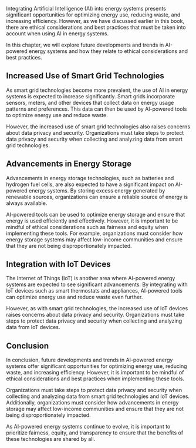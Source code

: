 
Integrating Artificial Intelligence (AI) into energy systems presents significant opportunities for optimizing energy use, reducing waste, and increasing efficiency. However, as we have discussed earlier in this book, there are ethical considerations and best practices that must be taken into account when using AI in energy systems.

In this chapter, we will explore future developments and trends in AI-powered energy systems and how they relate to ethical considerations and best practices.

Increased Use of Smart Grid Technologies
----------------------------------------

As smart grid technologies become more prevalent, the use of AI in energy systems is expected to increase significantly. Smart grids incorporate sensors, meters, and other devices that collect data on energy usage patterns and preferences. This data can then be used by AI-powered tools to optimize energy use and reduce waste.

However, the increased use of smart grid technologies also raises concerns about data privacy and security. Organizations must take steps to protect data privacy and security when collecting and analyzing data from smart grid technologies.

Advancements in Energy Storage
------------------------------

Advancements in energy storage technologies, such as batteries and hydrogen fuel cells, are also expected to have a significant impact on AI-powered energy systems. By storing excess energy generated by renewable sources, organizations can ensure a reliable source of energy is always available.

AI-powered tools can be used to optimize energy storage and ensure that energy is used efficiently and effectively. However, it is important to be mindful of ethical considerations such as fairness and equity when implementing these tools. For example, organizations must consider how energy storage systems may affect low-income communities and ensure that they are not being disproportionately impacted.

Integration with IoT Devices
----------------------------

The Internet of Things (IoT) is another area where AI-powered energy systems are expected to see significant advancements. By integrating with IoT devices such as smart thermostats and appliances, AI-powered tools can optimize energy use and reduce waste even further.

However, as with smart grid technologies, the increased use of IoT devices raises concerns about data privacy and security. Organizations must take steps to protect data privacy and security when collecting and analyzing data from IoT devices.

Conclusion
----------

In conclusion, future developments and trends in AI-powered energy systems offer significant opportunities for optimizing energy use, reducing waste, and increasing efficiency. However, it is important to be mindful of ethical considerations and best practices when implementing these tools.

Organizations must take steps to protect data privacy and security when collecting and analyzing data from smart grid technologies and IoT devices. Additionally, organizations must consider how advancements in energy storage may affect low-income communities and ensure that they are not being disproportionately impacted.

As AI-powered energy systems continue to evolve, it is important to prioritize fairness, equity, and transparency to ensure that the benefits of these technologies are shared by all.
